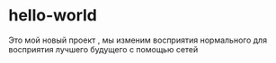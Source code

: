 # hello-world
Это мой новый проект , мы изменим восприятия нормального для восприятия лучшего будущего с помощью сетей 
